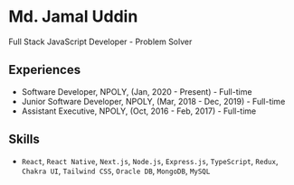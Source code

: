 # Md. Jamal Uddin

Full Stack JavaScript Developer - Problem Solver

## Experiences

- Software Developer, NPOLY, (Jan, 2020 - Present) - Full-time
- Junior Software Developer, NPOLY, (Mar, 2018 - Dec, 2019) - Full-time
- Assistant Executive, NPOLY, (Oct, 2016 - Feb, 2017) - Full-time

## Skills

- `React`, `React Native`, `Next.js`, `Node.js`, `Express.js`, `TypeScript`, `Redux`, `Chakra UI`, `Tailwind CSS`, `Oracle DB`, `MongoDB`, `MySQL`
